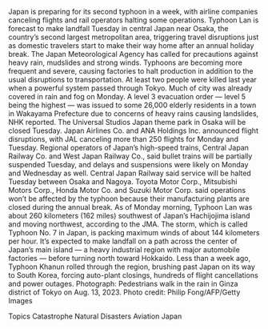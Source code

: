 Japan is preparing for its second typhoon in a week, with airline companies canceling flights and rail operators halting some operations.
Typhoon Lan is forecast to make landfall Tuesday in central Japan near Osaka, the country’s second largest metropolitan area, triggering travel disruptions just as domestic travelers start to make their way home after an annual holiday break. The Japan Meteorological Agency has called for precautions against heavy rain, mudslides and strong winds.
Typhoons are becoming more frequent and severe, causing factories to halt production in addition to the usual disruptions to transportation. At least two people were killed last year when a powerful system passed through Tokyo. Much of city was already covered in rain and fog on Monday.
A level 3 evacuation order — level 5 being the highest — was issued to some 26,000 elderly residents in a town in Wakayama Prefecture due to concerns of heavy rains causing landslides, NHK reported. The Universal Studios Japan theme park in Osaka will be closed Tuesday.
Japan Airlines Co. and ANA Holdings Inc. announced flight disruptions, with JAL canceling more than 250 flights for Monday and Tuesday.
Regional operators of Japan’s high-speed trains, Central Japan Railway Co. and West Japan Railway Co., said bullet trains will be partially suspended Tuesday, and delays and suspensions were likely on Monday and Wednesday as well. Central Japan Railway said service will be halted Tuesday between Osaka and Nagoya.
Toyota Motor Corp., Mitsubishi Motors Corp., Honda Motor Co. and Suzuki Motor Corp. said operations won’t be affected by the typhoon because their manufacturing plants are closed during the annual break.
As of Monday morning, Typhoon Lan was about 260 kilometers (162 miles) southwest of Japan’s Hachijojima island and moving northwest, according to the JMA. The storm, which is called Typhoon No. 7 in Japan, is packing maximum winds of about 144 kilometers per hour.
It’s expected to make landfall on a path across the center of Japan’s main island — a heavy industrial region with major automobile factories — before turning north toward Hokkaido.
Less than a week ago, Typhoon Khanun rolled through the region, brushing past Japan on its way to South Korea, forcing auto-plant closings, hundreds of flight cancellations and power outages.
Photograph: Pedestrians walk in the rain in Ginza district of Tokyo on Aug. 13, 2023. Photo credit: Philip Fong/AFP/Getty Images

Topics
Catastrophe
Natural Disasters
Aviation
Japan
